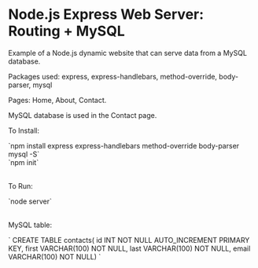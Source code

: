 # Node.js Express Web Server: Routing + MySQL
<p>Example of a Node.js dynamic website that can serve data from a MySQL database.</p>
<p>Packages used: express, express-handlebars, method-override, body-parser, mysql</p>
<p>Pages: Home, About, Contact.</p>
<p>MySQL database is used in the Contact page.</p>

<p>To Install:</p>
`npm install express express-handlebars method-override body-parser mysql -S`
<br>`npm init`
<br><br>

<p>To Run:</p>
`node server`
<br><br>

<p>MySQL table:</p>
`
CREATE TABLE contacts(
id INT NOT NULL AUTO_INCREMENT PRIMARY KEY,
first VARCHAR(100) NOT NULL,
last VARCHAR(100) NOT NULL,
email VARCHAR(100) NOT NULL)
`

